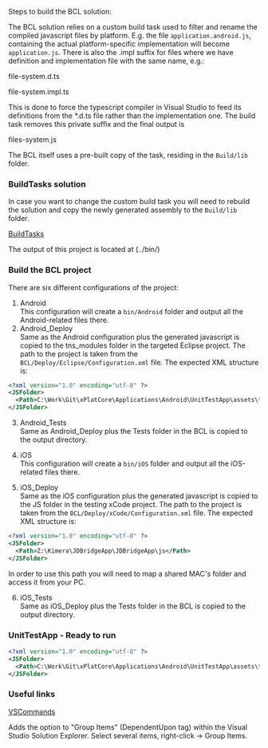 ﻿Steps to build the BCL solution:

The BCL solution relies on a custom build task used to filter and rename the compiled javascript files by platform. 
E.g. the file `application.android.js`, containing the actual platform-specific implementation will become `application.js`.
There is also the .impl suffix for files where we have definition and implementation file with the same name, e.g.:

file-system.d.ts

file-system.impl.ts

This is done to force the typescript compiler in Visual Studio to feed its definitions from the *.d.ts file rather than the implementation one.
The build task removes this private suffix and the final output is

files-system.js

The BCL itself uses a pre-built copy of the task, residing in the `Build/lib` folder.

### BuildTasks solution 

In case you want to change the custom build task you will need to rebuild the solution and copy the newly generated assembly to the `Build/lib` folder.

[BuildTasks](https://github.com/telerik/xPlatCore/tree/master/Build/Tasks)

The output of this project is located at (../bin/)

### Build the BCL project

There are six different configurations of the project:

1. Android <br/>
   This configuration will create a `bin/Android` folder and output all the Android-related files there.
2. Android_Deploy <br/>
   Same as the Android configuration plus the generated javascript is copied to the tns_modules folder in the targeted Eclipse project.
   The path to the project is taken from the `BCL/Deploy/Eclipse/Configuration.xml` file. The expected XML structure is:

```xml
<?xml version="1.0" encoding="utf-8" ?>
<JSFolder>
  <Path>C:\Work\Git\xPlatCore\Applications\Android\UnitTestApp\assets\tns_modules</Path>
</JSFolder>
```

3. Android_Tests <br/>
   Same as Android_Deploy plus the Tests folder in the BCL is copied to the output directory.

4. iOS <br/>
   This configuration will create a `bin/iOS` folder and output all the iOS-related files there.

5. iOS_Deploy <br/>
   Same as the iOS configuration plus the generated javascript is copied to the JS folder in the testing xCode project. 
   The path to the project is taken from the `BCL/Deploy/xCode/Configuration.xml` file. The expected XML structure is:

```xml
<?xml version="1.0" encoding="utf-8" ?>
<JSFolder>
  <Path>Z:\Kimera\JDBridgeApp\JDBridgeApp\js</Path>
</JSFolder>
```
   In order to use this path you will need to map a shared MAC's folder and access it from your PC.

6. iOS_Tests <br/> 
   Same as iOS_Deploy plus the Tests folder in the BCL is copied to the output directory.   
   
### UnitTestApp - Ready to run
```xml
<?xml version="1.0" encoding="utf-8" ?>
<JSFolder>
  <Path>C:\Work\Git\xPlatCore\Applications\Android\UnitTestApp\assets\tns_modules</Path>
</JSFolder> 
```

### Useful links

[VSCommands](http://vscommands.squaredinfinity.com/)

Adds the option to "Group Items" (DependentUpon tag) within the Visual Studio Solution Explorer. Select several items, right-click -> Group Items.
